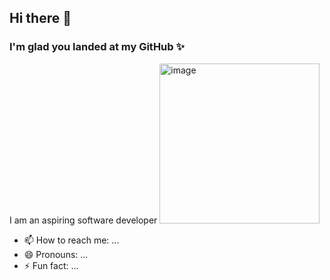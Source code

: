 ## Hi there 👋
### I'm glad you landed at my GitHub ✨
I am an aspiring software developer <img width="256" height="256" alt="image" src="https://github.com/user-attachments/assets/a72540d2-b5f3-4e1b-a1eb-61a946728c77" />



- 📫 How to reach me: ...
- 😄 Pronouns: ...
- ⚡ Fun fact: ...
